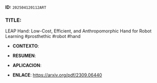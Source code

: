 **ID:** `202504120112ART`
### TITLE:

LEAP Hand: Low-Cost, Efficient, and Anthropomorphic Hand
for Robot Learning
#prosthethic 
#robot
	#hand 
- **CONTEXTO**: 
    
- **RESUMEN**: 
    
- **APLICACION**: 

- **ENLACE**: 
https://arxiv.org/pdf/2309.06440